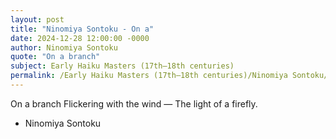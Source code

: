 ```yaml
---
layout: post
title: "Ninomiya Sontoku - On a"
date: 2024-12-28 12:00:00 -0000
author: Ninomiya Sontoku
quote: "On a branch"
subject: Early Haiku Masters (17th–18th centuries)
permalink: /Early Haiku Masters (17th–18th centuries)/Ninomiya Sontoku/Ninomiya Sontoku - On a
---
```


On a branch
Flickering with the wind —
The light of a firefly.

- Ninomiya Sontoku
